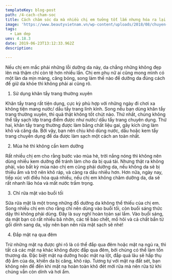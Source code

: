```yaml
---
templateKey: blog-post
path: /4-cach-cham-soc
title: Cách chăm sóc da mà nhiều chị em tưởng tốt lắm nhưng hóa ra lại hại không tưởng
image: 'https://www.beautyvietnam.vn/wp-content/uploads/2018/08/chuyen-gia-lam-dep-chizu-saeki-3.jpg' 
tags:
  - Lam dep
uev: 4.18.3
date: 2019-06-23T13:12:33.962Z
description:

---
```



Nếu chị em mắc phải những lỗi dưỡng da này, da chẳng những không đẹp lên mà thậm chí còn tệ hơn nhiều lần.
Chị em phụ nữ ai cũng mong mình có một làn da mịn màng, căng bóng, song làm thế nào để dưỡng da đúng cách để giữ da khỏe thì không phải ai cũng rõ.

1. Sử dụng khăn tẩy trang thường xuyên

Khăn tẩy trang rất tiện dụng, cực kỳ phù hợp với những ngày đi chơi xa không tiện mang nước/ dầu tẩy trang lỉnh kỉnh. Song nếu bạn dùng khăn tẩy trang thường xuyên, thì quả thật không tốt chút nào. Thứ nhất, chúng không thể tẩy sạch lớp trang điểm được như nước/ dầu tẩy trang chuyên dụng. Thứ hai, khăn tẩy trang thường được làm bằng chất liệu gai, gây kích ứng làm khô và căng da. Bởi vậy, bạn nên chịu khó dùng nước, dầu hoặc kem tẩy trang chuyên dụng để da được làm sạch một cách an toàn nhất.

2. Mùa hè thì không cần kem dưỡng

Rất nhiều chị em cho rằng bước vào mùa hè, trời nắng nóng thì không nên dùng nhiều kem dưỡng để tránh làm cho da bị quá tải. Nhưng thật ra không phải, vào bất kỳ mùa nào chị em cũng phải dưỡng da, nếu không da sẽ bị thiếu ẩm và trở nên khô ráp, và càng ra dầu nhiều hơn. Hơn nữa, ngày nay, tiếp xúc với điều hòa quá nhiều, nếu chị em không chăm dưỡng da, da sẽ rất nhanh lão hóa và mất nước trầm trọng.


3. Chỉ rửa mặt vào buổi tối

Sữa rửa mặt là một trong những đồ dưỡng da không thể thiếu của chị em. Song nhiều chị em cho rằng chỉ nên dùng vào buổi tối, còn buổi sáng thức dậy thì không phải dùng. Đây là suy nghĩ hoàn toàn sai lầm. Vào buổi sáng, da mặt bạn có rất nhiều bã nhờn, các tế bào chết, mồ hôi và cả chất bẩn từ gối dính sang da, vậy nên bạn nên rửa mặt sạch sẽ nhé!

4. Đắp mặt nạ qua đêm

Trừ những mặt nạ được ghi rõ là có thể đắp qua đêm hoặc mặt nạ ngủ ra, thì tất cả các mặt nạ khác không được đắp qua đêm, bởi chúng có thể làm tổn thương da. Đặc biệt mặt nạ dưỡng hoặc mặt nạ lột, đắp quá lâu sẽ hấp thụ độ ẩm của da, khiến da bị căng, khô ráp. Tương tự với mặt nạ đất sét, bạn không nên để đến khi mặt nạ hoàn toàn khô đét mới rửa mà nên rửa từ khi chúng vẫn còn dính và hơi ẩm.